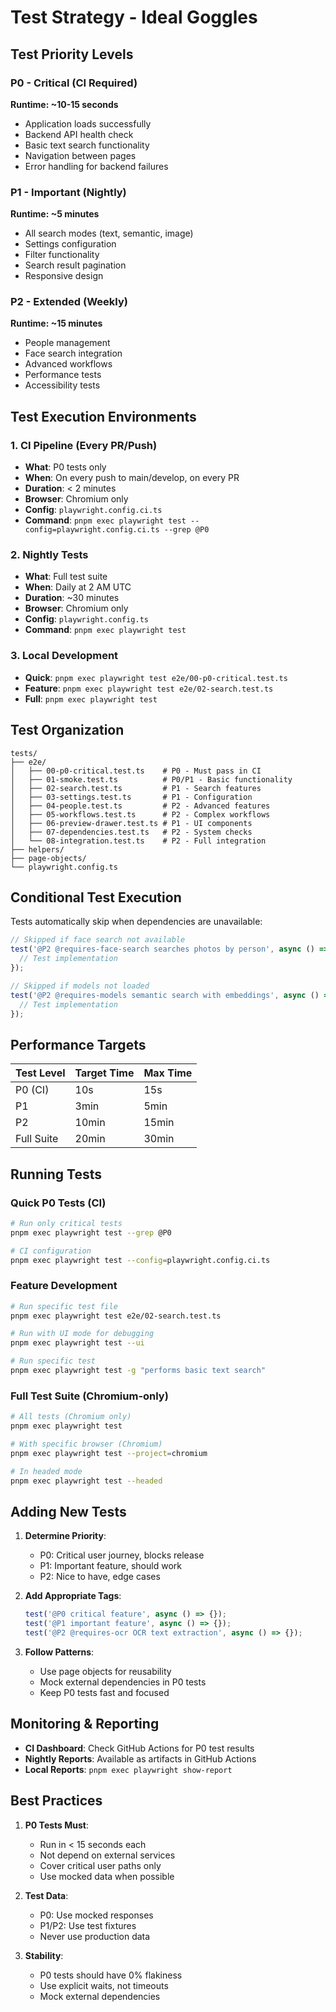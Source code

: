 # Test Strategy - Ideal Goggles

## Test Priority Levels

### P0 - Critical (CI Required)
**Runtime: ~10-15 seconds**
- Application loads successfully
- Backend API health check
- Basic text search functionality
- Navigation between pages
- Error handling for backend failures

### P1 - Important (Nightly)
**Runtime: ~5 minutes**
- All search modes (text, semantic, image)
- Settings configuration
- Filter functionality
- Search result pagination
- Responsive design

### P2 - Extended (Weekly)
**Runtime: ~15 minutes**
- People management
- Face search integration
- Advanced workflows
- Performance tests
- Accessibility tests

## Test Execution Environments

### 1. CI Pipeline (Every PR/Push)
- **What**: P0 tests only
- **When**: On every push to main/develop, on every PR
- **Duration**: < 2 minutes
- **Browser**: Chromium only
- **Config**: `playwright.config.ci.ts`
- **Command**: `pnpm exec playwright test --config=playwright.config.ci.ts --grep @P0`

### 2. Nightly Tests
- **What**: Full test suite
- **When**: Daily at 2 AM UTC
- **Duration**: ~30 minutes
- **Browser**: Chromium only
- **Config**: `playwright.config.ts`
- **Command**: `pnpm exec playwright test`

### 3. Local Development
- **Quick**: `pnpm exec playwright test e2e/00-p0-critical.test.ts`
- **Feature**: `pnpm exec playwright test e2e/02-search.test.ts`
- **Full**: `pnpm exec playwright test`

## Test Organization

```
tests/
├── e2e/
│   ├── 00-p0-critical.test.ts    # P0 - Must pass in CI
│   ├── 01-smoke.test.ts          # P0/P1 - Basic functionality
│   ├── 02-search.test.ts         # P1 - Search features
│   ├── 03-settings.test.ts       # P1 - Configuration
│   ├── 04-people.test.ts         # P2 - Advanced features
│   ├── 05-workflows.test.ts      # P2 - Complex workflows
│   ├── 06-preview-drawer.test.ts # P1 - UI components
│   ├── 07-dependencies.test.ts   # P2 - System checks
│   └── 08-integration.test.ts    # P2 - Full integration
├── helpers/
├── page-objects/
└── playwright.config.ts
```

## Conditional Test Execution

Tests automatically skip when dependencies are unavailable:

```typescript
// Skipped if face search not available
test('@P2 @requires-face-search searches photos by person', async () => {
  // Test implementation
});

// Skipped if models not loaded
test('@P2 @requires-models semantic search with embeddings', async () => {
  // Test implementation
});
```

## Performance Targets

| Test Level | Target Time | Max Time |
|------------|------------|----------|
| P0 (CI)    | 10s        | 15s      |
| P1         | 3min       | 5min     |
| P2         | 10min      | 15min    |
| Full Suite | 20min      | 30min    |

## Running Tests

### Quick P0 Tests (CI)
```bash
# Run only critical tests
pnpm exec playwright test --grep @P0

# CI configuration
pnpm exec playwright test --config=playwright.config.ci.ts
```

### Feature Development
```bash
# Run specific test file
pnpm exec playwright test e2e/02-search.test.ts

# Run with UI mode for debugging
pnpm exec playwright test --ui

# Run specific test
pnpm exec playwright test -g "performs basic text search"
```

### Full Test Suite (Chromium-only)
```bash
# All tests (Chromium only)
pnpm exec playwright test

# With specific browser (Chromium)
pnpm exec playwright test --project=chromium

# In headed mode
pnpm exec playwright test --headed
```

## Adding New Tests

1. **Determine Priority**:
   - P0: Critical user journey, blocks release
   - P1: Important feature, should work
   - P2: Nice to have, edge cases

2. **Add Appropriate Tags**:
   ```typescript
   test('@P0 critical feature', async () => {});
   test('@P1 important feature', async () => {});
   test('@P2 @requires-ocr OCR text extraction', async () => {});
   ```

3. **Follow Patterns**:
   - Use page objects for reusability
   - Mock external dependencies in P0 tests
   - Keep P0 tests fast and focused

## Monitoring & Reporting

- **CI Dashboard**: Check GitHub Actions for P0 test results
- **Nightly Reports**: Available as artifacts in GitHub Actions
- **Local Reports**: `pnpm exec playwright show-report`

## Best Practices

1. **P0 Tests Must**:
   - Run in < 15 seconds each
   - Not depend on external services
   - Cover critical user paths only
   - Use mocked data when possible

2. **Test Data**:
   - P0: Use mocked responses
   - P1/P2: Use test fixtures
   - Never use production data

3. **Stability**:
   - P0 tests should have 0% flakiness
   - Use explicit waits, not timeouts
   - Mock external dependencies
